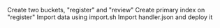 Create two buckets, "register" and "review"
Create primary index on "register"
Import data using import.sh
Import handler.json and deploy it

